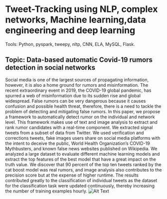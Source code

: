 # Tweet-Tracking using NLP, complex networks, Machine learning,data engineering and deep learning
Tools: Python, pyspark, tweepy, nltp, CNN, ELA, MySQL, Flask.
## Topic: Data-based automatic Covid-19 rumors detection in social networks

Social media is one of the largest sources of propagating information, however, it is also
a home ground for rumors and misinformation. The recent extraordinary event in 2019,
the COVID-19 global pandemic, has spurred a web of misinformation due to its sudden
rise and global widespread. False rumors can be very dangerous because it causes
confusion and possible health threat, therefore, there is a need to tackle the problem
of detecting and mitigating false rumors. In this paper, we propose a framework to
automatically detect rumor on the individual and network level. This framework
makes use of text and image analysis to extract and rank rumor candidates with a
real-time component. We extracted signal tweets from a subset of data from Twitter.
We used verification and corrections tweets, fake images users share on social media
platforms with the intent to deceive the public, World Health Organization’s COVID-19
Mythbusters, and known false news websites published on Wikipedia. We analyzed a
large dataset to evaluate different machine learning models and extract the top features
of the best model that have a great impact on the truth value. We discover that 90
percent of the top ten tweets ranked by the cat boost model was real rumors, and image
analysis also contributes to the precision score but at the expense of higher runtime.
The results contributed greatly to the classification of individual tweets as the dataset
for the classification task were updated continuously, thereby increasing the number of
training examples hourly.
![Alt Text](https://media.giphy.com/media/vFKqnCdLPNOKc/giphy.gif)

